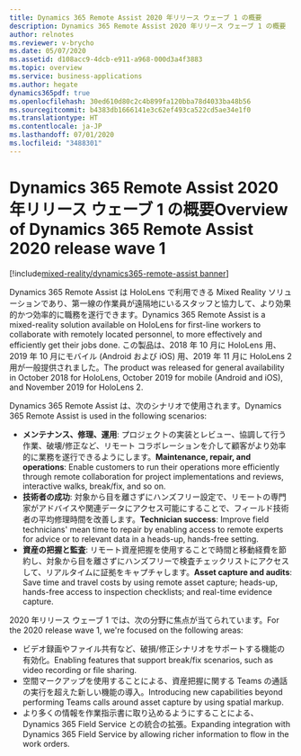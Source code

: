 ```yaml
---
title: Dynamics 365 Remote Assist 2020 年リリース ウェーブ 1 の概要
description: Dynamics 365 Remote Assist 2020 年リリース ウェーブ 1 の概要
author: relnotes
ms.reviewer: v-brycho
ms.date: 05/07/2020
ms.assetid: d108acc9-4dcb-e911-a968-000d3a4f3883
ms.topic: overview
ms.service: business-applications
ms.author: hegate
dynamics365pdf: true
ms.openlocfilehash: 30ed610d80c2c4b899fa120bba78d4033ba48b56
ms.sourcegitcommit: b4383db1666141e3c62ef493ca522cd5ae34e1f0
ms.translationtype: HT
ms.contentlocale: ja-JP
ms.lasthandoff: 07/01/2020
ms.locfileid: "3488301"
---
```

# <a name="overview-of-dynamics-365-remote-assist-2020-release-wave-1"></a><span data-ttu-id="1fdf3-103">Dynamics 365 Remote Assist 2020 年リリース ウェーブ 1 の概要</span><span class="sxs-lookup"><span data-stu-id="1fdf3-103">Overview of Dynamics 365 Remote Assist 2020 release wave 1</span></span>
[!include[mixed-reality/dynamics365-remote-assist banner](../includes/mixed-reality/dynamics365-remote-assist.md)]

<!--overview start-->
<span data-ttu-id="1fdf3-104">Dynamics 365 Remote Assist は HoloLens で利用できる Mixed Reality ソリューションであり、第一線の作業員が遠隔地にいるスタッフと協力して、より効果的かつ効率的に職務を遂行できます。</span><span class="sxs-lookup"><span data-stu-id="1fdf3-104">Dynamics 365 Remote Assist is a mixed-reality solution available on HoloLens for first-line workers to collaborate with remotely located personnel, to more effectively and efficiently get their jobs done.</span></span> <span data-ttu-id="1fdf3-105">この製品は、2018 年 10 月に HoloLens 用、2019 年 10 月にモバイル (Android および iOS) 用、2019 年 11 月に HoloLens 2 用が一般提供されました。</span><span class="sxs-lookup"><span data-stu-id="1fdf3-105">The product was released for general availability in October 2018 for HoloLens, October 2019 for mobile (Android and iOS), and November 2019 for HoloLens 2.</span></span>

<span data-ttu-id="1fdf3-106">Dynamics 365 Remote Assist は、次のシナリオで使用されます。</span><span class="sxs-lookup"><span data-stu-id="1fdf3-106">Dynamics 365 Remote Assist is used in the following scenarios:</span></span>

-  <span data-ttu-id="1fdf3-107">**メンテナンス、修理、運用**: プロジェクトの実装とレビュー、協調して行う作業、破壊/修正など、リモート コラボレーションを介して顧客がより効率的に業務を遂行できるようにします。</span><span class="sxs-lookup"><span data-stu-id="1fdf3-107">**Maintenance, repair, and operations**: Enable customers to run their operations more efficiently through remote collaboration for project implementations and reviews, interactive walks, break/fix, and so on.</span></span>
-  <span data-ttu-id="1fdf3-108">**技術者の成功**: 対象から目を離さずにハンズフリー設定で、リモートの専門家がアドバイスや関連データにアクセス可能にすることで、フィールド技術者の平均修理時間を改善します。</span><span class="sxs-lookup"><span data-stu-id="1fdf3-108">**Technician success**: Improve field technicians' mean time to repair by enabling access to remote experts for advice or to relevant data in a heads-up, hands-free setting.</span></span> 
-  <span data-ttu-id="1fdf3-109">**資産の把握と監査**: リモート資産把握を使用することで時間と移動経費を節約し、対象から目を離さずにハンズフリーで検査チェックリストにアクセスして、リアルタイムに証拠をキャプチャします。</span><span class="sxs-lookup"><span data-stu-id="1fdf3-109">**Asset capture and audits**: Save time and travel costs by using remote asset capture; heads-up, hands-free access to inspection checklists; and real-time evidence capture.</span></span>

<span data-ttu-id="1fdf3-110">2020 年リリース ウェーブ 1 では、次の分野に焦点が当てられています。</span><span class="sxs-lookup"><span data-stu-id="1fdf3-110">For the 2020 release wave 1, we're focused on the following areas:</span></span>

-   <span data-ttu-id="1fdf3-111">ビデオ録画やファイル共有など、破損/修正シナリオをサポートする機能の有効化。</span><span class="sxs-lookup"><span data-stu-id="1fdf3-111">Enabling features that support break/fix scenarios, such as video recording or file sharing.</span></span>
-   <span data-ttu-id="1fdf3-112">空間マークアップを使用することによる、資産把握に関する Teams の通話の実行を超えた新しい機能の導入。</span><span class="sxs-lookup"><span data-stu-id="1fdf3-112">Introducing new capabilities beyond performing Teams calls around asset capture by using spatial markup.</span></span>
-   <span data-ttu-id="1fdf3-113">より多くの情報を作業指示書に取り込めるようにすることによる、Dynamics 365 Field Service との統合の拡張。</span><span class="sxs-lookup"><span data-stu-id="1fdf3-113">Expanding integration with Dynamics 365 Field Service by allowing richer information to flow in the work orders.</span></span>
<!--overview end-->